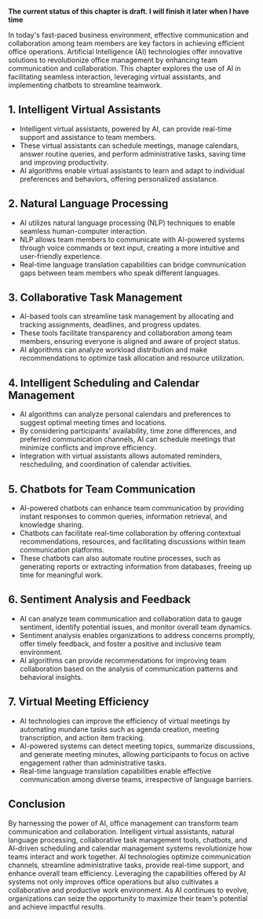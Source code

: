 **The current status of this chapter is draft. I will finish it later when I have time**

In today's fast-paced business environment, effective communication and collaboration among team members are key factors in achieving efficient office operations. Artificial Intelligence (AI) technologies offer innovative solutions to revolutionize office management by enhancing team communication and collaboration. This chapter explores the use of AI in facilitating seamless interaction, leveraging virtual assistants, and implementing chatbots to streamline teamwork.

**1. Intelligent Virtual Assistants**
-------------------------------------

* Intelligent virtual assistants, powered by AI, can provide real-time support and assistance to team members.
* These virtual assistants can schedule meetings, manage calendars, answer routine queries, and perform administrative tasks, saving time and improving productivity.
* AI algorithms enable virtual assistants to learn and adapt to individual preferences and behaviors, offering personalized assistance.

**2. Natural Language Processing**
----------------------------------

* AI utilizes natural language processing (NLP) techniques to enable seamless human-computer interaction.
* NLP allows team members to communicate with AI-powered systems through voice commands or text input, creating a more intuitive and user-friendly experience.
* Real-time language translation capabilities can bridge communication gaps between team members who speak different languages.

**3. Collaborative Task Management**
------------------------------------

* AI-based tools can streamline task management by allocating and tracking assignments, deadlines, and progress updates.
* These tools facilitate transparency and collaboration among team members, ensuring everyone is aligned and aware of project status.
* AI algorithms can analyze workload distribution and make recommendations to optimize task allocation and resource utilization.

**4. Intelligent Scheduling and Calendar Management**
-----------------------------------------------------

* AI algorithms can analyze personal calendars and preferences to suggest optimal meeting times and locations.
* By considering participants' availability, time zone differences, and preferred communication channels, AI can schedule meetings that minimize conflicts and improve efficiency.
* Integration with virtual assistants allows automated reminders, rescheduling, and coordination of calendar activities.

**5. Chatbots for Team Communication**
--------------------------------------

* AI-powered chatbots can enhance team communication by providing instant responses to common queries, information retrieval, and knowledge sharing.
* Chatbots can facilitate real-time collaboration by offering contextual recommendations, resources, and facilitating discussions within team communication platforms.
* These chatbots can also automate routine processes, such as generating reports or extracting information from databases, freeing up time for meaningful work.

**6. Sentiment Analysis and Feedback**
--------------------------------------

* AI can analyze team communication and collaboration data to gauge sentiment, identify potential issues, and monitor overall team dynamics.
* Sentiment analysis enables organizations to address concerns promptly, offer timely feedback, and foster a positive and inclusive team environment.
* AI algorithms can provide recommendations for improving team collaboration based on the analysis of communication patterns and behavioral insights.

**7. Virtual Meeting Efficiency**
---------------------------------

* AI technologies can improve the efficiency of virtual meetings by automating mundane tasks such as agenda creation, meeting transcription, and action item tracking.
* AI-powered systems can detect meeting topics, summarize discussions, and generate meeting minutes, allowing participants to focus on active engagement rather than administrative tasks.
* Real-time language translation capabilities enable effective communication among diverse teams, irrespective of language barriers.

Conclusion
----------

By harnessing the power of AI, office management can transform team communication and collaboration. Intelligent virtual assistants, natural language processing, collaborative task management tools, chatbots, and AI-driven scheduling and calendar management systems revolutionize how teams interact and work together. AI technologies optimize communication channels, streamline administrative tasks, provide real-time support, and enhance overall team efficiency. Leveraging the capabilities offered by AI systems not only improves office operations but also cultivates a collaborative and productive work environment. As AI continues to evolve, organizations can seize the opportunity to maximize their team's potential and achieve impactful results.
